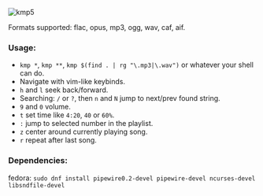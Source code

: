 ![kmp5](https://github.com/korei999/kmp2/assets/93387739/443b106a-ee1b-4f4a-afbd-1c748c4d65ca)

Formats supported: flac, opus, mp3, ogg, wav, caf, aif.
### Usage:
- `kmp *`, `kmp **`, `kmp $(find . | rg "\.mp3|\.wav")` or whatever your shell can do.
- Navigate with vim-like keybinds.
- `h` and `l` seek back/forward.
- Searching: `/` or `?`, then `n` and `N` jump to next/prev found string.
- `9` and `0` volume.
- `t` set time like `4:20`, `40` or `60%`.
- `:` jump to selected number in the playlist.
- `z` center around currently playing song.
- `r` repeat after last song.

### Dependencies:
fedora: `sudo dnf install pipewire0.2-devel pipewire-devel ncurses-devel libsndfile-devel`
